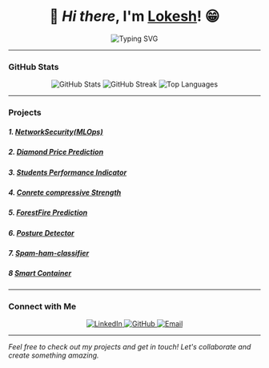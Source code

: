 <div align="center">

<!-- Banner Image -->
<!-- <img src="https://github.com/gaur8126/image/blob/main/1614404532937.png" alt="Data Scientist Banner" width="100%"> -->

# 👋 *Hi there*, I'm  [Lokesh](https://rusty-sj.github.io/)! 😁

<!-- **Data Scientist | Machine Learning Enthusiast |**

💡 I specialize in Python, Statistics, Machine Learning, Deep Learning, NLP, SQL,  and Data Visualization.  
🔍 Passionate about transforming data into actionable insights and building AI-powered solutions. -->

<!-- Typing Animation -->
![Typing SVG](https://readme-typing-svg.demolab.com?font=Fira+Code&weight=500&size=25&duration=4000&pause=500&color=4D91F7&center=true&width=435&lines=Welcome+to+my+GitHub+Profile!;Data+Science+is+my+superpower!;Let's+build+AI+solutions+together!)

</div>

---

<!-- ## 🔍 About Me

<div align="center">
<!-- <img src="https://github.com/gaur8126/image/blob/main/download%20(1).jpeg" alt="About Me Background" width="100%"> -->

<!-- ### 🌟 Who Am I?

- 🧠 A passionate **Data Scientist** with expertise in Machine Learning, Deep Learning, and NLP.
- 📊 Skilled in **Data Analysis** and creating interactive visualizations using **Power BI** and **Tableau**.
- 🏆 Contributed to multiple **open-source projects** and participated in **hackathons**.
- 🌱 Continuously learning and exploring the latest advancements in AI and Data Science. 

</div> -->





<!-- ## 🚀 My Skills

<div align="center">
    <img src="https://img.shields.io/badge/Python-3776AB?style=for-the-badge&logo=python&logoColor=white" alt="Python" />
    <img src="https://img.shields.io/badge/Statistics-%23323330.svg?style=for-the-badge&logo=Statistical&logoColor=white" alt="Statistics" />
    <img src="https://img.shields.io/badge/Machine%20Learning-%239146FF.svg?style=for-the-badge&logo=MachineLearning&logoColor=white" alt="Machine Learning" />
    <img src="https://img.shields.io/badge/Deep%20Learning-%239141FF.svg?style=for-the-badge&logo=DeepLearning&logoColor=white" alt="Deep Learning" />
    <img src="https://img.shields.io/badge/NLP-%23E34F26.svg?style=for-the-badge&logo=NLP&logoColor=white" alt="NLP" />
    <img src="https://img.shields.io/badge/SQL-%2300f.svg?style=for-the-badge&logo=mysql&logoColor=white" alt="SQL" />
<!--     <img src="https://img.shields.io/badge/Big%20Data-%23FF6F00.svg?style=for-the-badge&logo=BigData&logoColor=white" alt="Big Data" /> -->
<!--   <img src="https://img.shields.io/badge/Power%20BI-F2C811?style=for-the-badge&logo=PowerBI&logoColor=black" alt="Power BI" /> -->
<!--     <img src="https://img.shields.io/badge/Tableau-E97627?style=for-the-badge&logo=Tableau&logoColor=white" alt="Tableau" /> 
</div>


## 🛠️ Tools and Technologies

<div align="center">

| **Category**          | **Technologies and Tools**                                                                                                                                       |
|-----------------------|-----------------------------------------------------------------------------------------------------------------------------------------------------------------|
| **Programming**       | ![Python](https://img.shields.io/badge/Python-%233776AB.svg?style=for-the-badge&logo=python&logoColor=white) ![SQL](https://img.shields.io/badge/SQL-%2300f.svg?style=for-the-badge&logo=mysql&logoColor=white) |
| **Data Analysis**     | ![Pandas](https://img.shields.io/badge/Pandas-%23150458.svg?style=for-the-badge&logo=pandas&logoColor=white) ![NumPy](https://img.shields.io/badge/NumPy-%23013243.svg?style=for-the-badge&logo=numpy&logoColor=white) |
| **Machine Learning**  | ![Scikit-learn](https://img.shields.io/badge/Scikit--learn-%23F7931E.svg?style=for-the-badge&logo=scikit-learn&logoColor=white) ![TensorFlow](https://img.shields.io/badge/TensorFlow-%23FF6F00.svg?style=for-the-badge&logo=tensorflow&logoColor=white) ![Keras](https://img.shields.io/badge/Keras-%23D00000.svg?style=for-the-badge&logo=keras&logoColor=white) |
| **Deep Learning**     | ![PyTorch](https://img.shields.io/badge/PyTorch-%23EE4C2C.svg?style=for-the-badge&logo=pytorch&logoColor=white) ![TensorFlow](https://img.shields.io/badge/TensorFlow-%23FF6F00.svg?style=for-the-badge&logo=tensorflow&logoColor=white) |
| **NLP**               | ![NLTK](https://img.shields.io/badge/NLTK-%234ea94b.svg?style=for-the-badge&logo=nltk&logoColor=white) ![SpaCy](https://img.shields.io/badge/SpaCy-%236995ED.svg?style=for-the-badge&logo=spacy&logoColor=white) ![Transformers](https://img.shields.io/badge/Transformers-%23FF9900.svg?style=for-the-badge&logo=hugging-face&logoColor=white) |
| **Data Visualization**| ![Matplotlib](https://img.shields.io/badge/Matplotlib-%231382AB.svg?style=for-the-badge&logo=matplotlib&logoColor=white) ![Seaborn](https://img.shields.io/badge/Seaborn-%23005C5C.svg?style=for-the-badge&logo=seaborn&logoColor=white) ![Plotly](https://img.shields.io/badge/Plotly-%233F4F75.svg?style=for-the-badge&logo=plotly&logoColor=white) ![Power BI](https://img.shields.io/badge/Power%20BI-F2C811?style=for-the-badge&logo=power-bi&logoColor=black) |
| **Database Management**| ![MySQL](https://img.shields.io/badge/MySQL-%234479A1.svg?style=for-the-badge&logo=mysql&logoColor=white) |
</div>
-->

### GitHub Stats

<div align="center">
    <img src="https://github-readme-stats.vercel.app/api?username=gaur8126&show_icons=true&theme=radical" alt="GitHub Stats" />
    <img src="https://github-readme-streak-stats.herokuapp.com/?user=gaur8126&theme=radical" alt="GitHub Streak" />
    <img src="https://github-readme-stats.vercel.app/api/top-langs/?username=gaur8126&layout=compact&theme=radical" alt="Top Languages" />
</div>

---

### Projects

##### 1. [NetworkSecurity(MLOps)](https://github.com/gaur8126/networksecurity.git)

##### 2. [Diamond Price Prediction](https://github.com/gaur8126/DiamondPricePrediction)

##### 3. [Students Performance Indicator](https://github.com/gaur8126/StudentPerformance)

##### 4. [Conrete compressive Strength](https://github.com/gaur8126/concrete_strength.git)

##### 5. [ForestFire Prediction](https://github.com/gaur8126/Forestfire)

##### 6. [Posture Detector](https://github.com/gaur8126/Posture-Detector.git) 

##### 7. [Spam-ham-classifier](https://github.com/gaur8126/spam-ham-chatbot)

##### 8 [Smart Container](https://github.com/gaur8126/smatrt_container)


---

### Connect with Me

<div align="center">
    <a href="https://www.linkedin.com/in/lokesh-178081277/">
        <img src="https://img.shields.io/badge/LinkedIn-%230077B5.svg?style=for-the-badge&logo=linkedin&logoColor=white" alt="LinkedIn" />
    </a>
    <a href="https://github.com/gaur8126">
        <img src="https://img.shields.io/badge/GitHub-%23121011.svg?style=for-the-badge&logo=github&logoColor=white" alt="GitHub" />
    </a>
    <a href="mailto:gaurlokesh1211@gmail.com">
        <img src="https://img.shields.io/badge/Email-D14836?style=for-the-badge&logo=gmail&logoColor=white" alt="Email" />
    </a>
</div>

---

 *Feel free to check out my projects and get in touch! Let's collaborate and create something amazing.*
